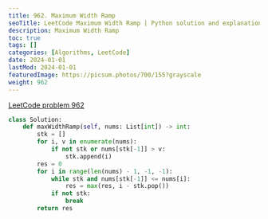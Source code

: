 ```yaml
---
title: 962. Maximum Width Ramp
seoTitle: LeetCode Maximum Width Ramp | Python solution and explanation
description: Maximum Width Ramp
toc: true
tags: []
categories: [Algorithms, LeetCode]
date: 2024-01-01
lastMod: 2024-01-01
featuredImage: https://picsum.photos/700/155?grayscale
weight: 962
---
```


[LeetCode problem 962](https://leetcode.com/problems/maximum-width-ramp/)

```python
class Solution:
    def maxWidthRamp(self, nums: List[int]) -> int:
        stk = []
        for i, v in enumerate(nums):
            if not stk or nums[stk[-1]] > v:
                stk.append(i)
        res = 0
        for i in range(len(nums) - 1, -1, -1):
            while stk and nums[stk[-1]] <= nums[i]:
                res = max(res, i - stk.pop())
            if not stk:
                break
        return res

```
